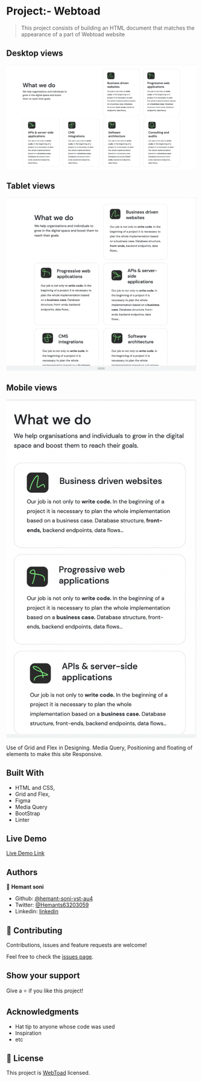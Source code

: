 # Project:- Webtoad

> This project consists of building an HTML document that matches the appearance of a part of Webtoad website

## Desktop views
![Desktop View](./static/images/desktop.png)
## Tablet views
![Tablet View](./static/images/tablet.png)
## Mobile views
![Mobile View](./static/images/mobile.png)

Use of Grid and Flex in Designing. Media Query, Positioning and floating of elements to make this site Responsive.

## Built With

- HTML and CSS,
- Grid and Flex,
- Figma
- Media Query
- BootStrap
- Linter

## Live Demo

[Live Demo Link]()


## Authors

👤 **Hemant soni**

- Github: [@hemant-soni-vst-au4](https://github.com/hemant-soni-vst-au4)
- Twitter: [@Hemants63203059](https://twitter.com/Hemants63203059)
- Linkedin: [linkedin](https://www.linkedin.com/in/hemant-soni-97427b193/)

## 🤝 Contributing

Contributions, issues and feature requests are welcome!

Feel free to check the [issues page](https://github.com/hemant-soni-vst-au4/webtoad/issues).

## Show your support

Give a ⭐️ if you like this project!

## Acknowledgments

- Hat tip to anyone whose code was used
- Inspiration
- etc

## 📝 License

This project is [WebToad](https://webtoad.dev/) licensed.
